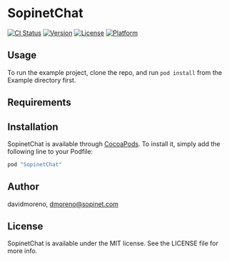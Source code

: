 # SopinetChat

[![CI Status](http://img.shields.io/travis/davidmoreno/SopinetChat.svg?style=flat)](https://travis-ci.org/davidmoreno/SopinetChat)
[![Version](https://img.shields.io/cocoapods/v/SopinetChat.svg?style=flat)](http://cocoapods.org/pods/SopinetChat)
[![License](https://img.shields.io/cocoapods/l/SopinetChat.svg?style=flat)](http://cocoapods.org/pods/SopinetChat)
[![Platform](https://img.shields.io/cocoapods/p/SopinetChat.svg?style=flat)](http://cocoapods.org/pods/SopinetChat)

## Usage

To run the example project, clone the repo, and run `pod install` from the Example directory first.

## Requirements

## Installation

SopinetChat is available through [CocoaPods](http://cocoapods.org). To install
it, simply add the following line to your Podfile:

```ruby
pod "SopinetChat"
```

## Author

davidmoreno, dmoreno@sopinet.com

## License

SopinetChat is available under the MIT license. See the LICENSE file for more info.

